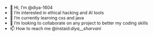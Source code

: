 - 👋 Hi, I’m @diya-1604
- 👀 I’m interested in ethical hacking and AI tools
- 🌱 I’m currently learning css and java
- 💞️ I’m looking to collaborate on any project to better my coding skills
- 📫 How to reach me  @instaid:_diya__sharvani_ 

<!---
diya-1604/diya-1604 is a ✨ special ✨ repository because its `README.md` (this file) appears on your GitHub profile.
You can click the Preview link to take a look at your changes.
--->
